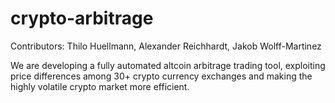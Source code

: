 # crypto-arbitrage

Contributors: Thilo Huellmann, Alexander Reichhardt, Jakob Wolff-Martinez

We are developing a fully automated altcoin arbitrage trading tool, exploiting price differences among 30+ crypto currency exchanges and making the highly volatile crypto market more efficient.
